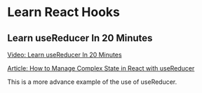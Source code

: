 # Learn React Hooks

## Learn useReducer In 20 Minutes

[Video: Learn useReducer In 20 Minutes](https://www.youtube.com/watch?v=kK_Wqx3RnHk&list=PLZlA0Gpn_vH8EtggFGERCwMY5u5hOjf-h&index=6&t=22s)

[Article: How to Manage Complex State in React with useReducer](https://blog.webdevsimplified.com/2020-06/use-reducer/)

This is a more advance example of the use of useReducer.
